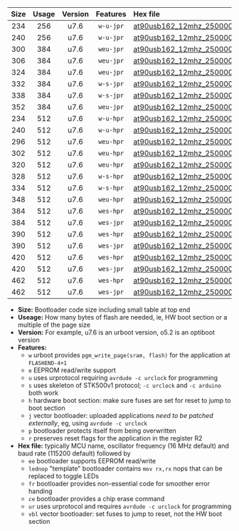 |Size|Usage|Version|Features|Hex file|
|:-:|:-:|:-:|:-:|:--|
|234|256|u7.6|`w-u-jpr`|[at90usb162_12mhz_250000bps_ur_vbl.hex](https://raw.githubusercontent.com/stefanrueger/urboot/main//at90usb162_12mhz_250000bps_ur_vbl.hex)|
|240|256|u7.6|`w-u-jpr`|[at90usb162_12mhz_250000bps_lednop_ur_vbl.hex](https://raw.githubusercontent.com/stefanrueger/urboot/main//at90usb162_12mhz_250000bps_lednop_ur_vbl.hex)|
|300|384|u7.6|`weu-jpr`|[at90usb162_12mhz_250000bps_ee_ur_vbl.hex](https://raw.githubusercontent.com/stefanrueger/urboot/main//at90usb162_12mhz_250000bps_ee_ur_vbl.hex)|
|306|384|u7.6|`weu-jpr`|[at90usb162_12mhz_250000bps_ee_lednop_ur_vbl.hex](https://raw.githubusercontent.com/stefanrueger/urboot/main//at90usb162_12mhz_250000bps_ee_lednop_ur_vbl.hex)|
|324|384|u7.6|`weu-jpr`|[at90usb162_12mhz_250000bps_ee_lednop_fr_ur_vbl.hex](https://raw.githubusercontent.com/stefanrueger/urboot/main//at90usb162_12mhz_250000bps_ee_lednop_fr_ur_vbl.hex)|
|332|384|u7.6|`w-s-jpr`|[at90usb162_12mhz_250000bps_vbl.hex](https://raw.githubusercontent.com/stefanrueger/urboot/main//at90usb162_12mhz_250000bps_vbl.hex)|
|338|384|u7.6|`w-s-jpr`|[at90usb162_12mhz_250000bps_lednop_vbl.hex](https://raw.githubusercontent.com/stefanrueger/urboot/main//at90usb162_12mhz_250000bps_lednop_vbl.hex)|
|352|384|u7.6|`weu-jpr`|[at90usb162_12mhz_250000bps_ee_lednop_fr_ce_ur_vbl.hex](https://raw.githubusercontent.com/stefanrueger/urboot/main//at90usb162_12mhz_250000bps_ee_lednop_fr_ce_ur_vbl.hex)|
|234|512|u7.6|`w-u-hpr`|[at90usb162_12mhz_250000bps_ur.hex](https://raw.githubusercontent.com/stefanrueger/urboot/main//at90usb162_12mhz_250000bps_ur.hex)|
|240|512|u7.6|`w-u-hpr`|[at90usb162_12mhz_250000bps_lednop_ur.hex](https://raw.githubusercontent.com/stefanrueger/urboot/main//at90usb162_12mhz_250000bps_lednop_ur.hex)|
|296|512|u7.6|`weu-hpr`|[at90usb162_12mhz_250000bps_ee_ur.hex](https://raw.githubusercontent.com/stefanrueger/urboot/main//at90usb162_12mhz_250000bps_ee_ur.hex)|
|302|512|u7.6|`weu-hpr`|[at90usb162_12mhz_250000bps_ee_lednop_ur.hex](https://raw.githubusercontent.com/stefanrueger/urboot/main//at90usb162_12mhz_250000bps_ee_lednop_ur.hex)|
|320|512|u7.6|`weu-hpr`|[at90usb162_12mhz_250000bps_ee_lednop_fr_ur.hex](https://raw.githubusercontent.com/stefanrueger/urboot/main//at90usb162_12mhz_250000bps_ee_lednop_fr_ur.hex)|
|328|512|u7.6|`w-s-hpr`|[at90usb162_12mhz_250000bps.hex](https://raw.githubusercontent.com/stefanrueger/urboot/main//at90usb162_12mhz_250000bps.hex)|
|334|512|u7.6|`w-s-hpr`|[at90usb162_12mhz_250000bps_lednop.hex](https://raw.githubusercontent.com/stefanrueger/urboot/main//at90usb162_12mhz_250000bps_lednop.hex)|
|348|512|u7.6|`weu-hpr`|[at90usb162_12mhz_250000bps_ee_lednop_fr_ce_ur.hex](https://raw.githubusercontent.com/stefanrueger/urboot/main//at90usb162_12mhz_250000bps_ee_lednop_fr_ce_ur.hex)|
|384|512|u7.6|`wes-hpr`|[at90usb162_12mhz_250000bps_ee.hex](https://raw.githubusercontent.com/stefanrueger/urboot/main//at90usb162_12mhz_250000bps_ee.hex)|
|384|512|u7.6|`wes-jpr`|[at90usb162_12mhz_250000bps_ee_vbl.hex](https://raw.githubusercontent.com/stefanrueger/urboot/main//at90usb162_12mhz_250000bps_ee_vbl.hex)|
|390|512|u7.6|`wes-hpr`|[at90usb162_12mhz_250000bps_ee_lednop.hex](https://raw.githubusercontent.com/stefanrueger/urboot/main//at90usb162_12mhz_250000bps_ee_lednop.hex)|
|390|512|u7.6|`wes-jpr`|[at90usb162_12mhz_250000bps_ee_lednop_vbl.hex](https://raw.githubusercontent.com/stefanrueger/urboot/main//at90usb162_12mhz_250000bps_ee_lednop_vbl.hex)|
|420|512|u7.6|`wes-hpr`|[at90usb162_12mhz_250000bps_ee_lednop_fr.hex](https://raw.githubusercontent.com/stefanrueger/urboot/main//at90usb162_12mhz_250000bps_ee_lednop_fr.hex)|
|420|512|u7.6|`wes-jpr`|[at90usb162_12mhz_250000bps_ee_lednop_fr_vbl.hex](https://raw.githubusercontent.com/stefanrueger/urboot/main//at90usb162_12mhz_250000bps_ee_lednop_fr_vbl.hex)|
|462|512|u7.6|`wes-hpr`|[at90usb162_12mhz_250000bps_ee_lednop_fr_ce.hex](https://raw.githubusercontent.com/stefanrueger/urboot/main//at90usb162_12mhz_250000bps_ee_lednop_fr_ce.hex)|
|462|512|u7.6|`wes-jpr`|[at90usb162_12mhz_250000bps_ee_lednop_fr_ce_vbl.hex](https://raw.githubusercontent.com/stefanrueger/urboot/main//at90usb162_12mhz_250000bps_ee_lednop_fr_ce_vbl.hex)|

- **Size:** Bootloader code size including small table at top end
- **Useage:** How many bytes of flash are needed, ie, HW boot section or a multiple of the page size
- **Version:** For example, u7.6 is an urboot version, o5.2 is an optiboot version
- **Features:**
  + `w` urboot provides `pgm_write_page(sram, flash)` for the application at `FLASHEND-4+1`
  + `e` EEPROM read/write support
  + `u` uses urprotocol requiring `avrdude -c urclock` for programming
  + `s` uses skeleton of STK500v1 protocol; `-c urclock` and `-c arduino` both work
  + `h` hardware boot section: make sure fuses are set for reset to jump to boot section
  + `j` vector bootloader: uploaded applications *need to be patched externally*, eg, using `avrdude -c urclock`
  + `p` bootloader protects itself from being overwritten
  + `r` preserves reset flags for the application in the register R2
- **Hex file:** typically MCU name, oscillator frequency (16 MHz default) and baud rate (115200 default) followed by
  + `ee` bootloader supports EEPROM read/write
  + `lednop` "template" bootloader contains `mov rx,rx` nops that can be replaced to toggle LEDs
  + `fr` bootloader provides non-essential code for smoother error handing
  + `ce` bootloader provides a chip erase command
  + `ur` uses urprotocol and requires `avrdude -c urclock` for programming
  + `vbl` vector bootloader: set fuses to jump to reset, not the HW boot section

